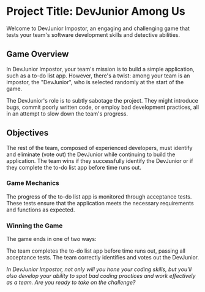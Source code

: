 # Project Title: DevJunior Among Us
Welcome to DevJunior Impostor, an engaging and challenging game that tests your team's software development skills and detective abilities.

## Game Overview
In DevJunior Impostor, your team's mission is to build a simple application, such as a to-do list app. However, there's a twist: among your team is an impostor, the "DevJunior", who is selected randomly at the start of the game.

The DevJunior's role is to subtly sabotage the project. They might introduce bugs, commit poorly written code, or employ bad development practices, all in an attempt to slow down the team's progress.

## Objectives
The rest of the team, composed of experienced developers, must identify and eliminate (vote out) the DevJunior while continuing to build the application. The team wins if they successfully identify the DevJunior or if they complete the to-do list app before time runs out.

### Game Mechanics
The progress of the to-do list app is monitored through acceptance tests. These tests ensure that the application meets the necessary requirements and functions as expected.

### Winning the Game
The game ends in one of two ways:

The team completes the to-do list app before time runs out, passing all acceptance tests.
The team correctly identifies and votes out the DevJunior.

*In DevJunior Impostor, not only will you hone your coding skills, but you'll also develop your ability to spot bad coding practices and work effectively as a team. Are you ready to take on the challenge?*